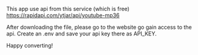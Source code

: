 This app use api from this service (which is free)
https://rapidapi.com/ytjar/api/youtube-mp36

After downloading the file, please go to the website go gain access to the api.
Create an .env and save your api key there as API_KEY.

Happy converting!
